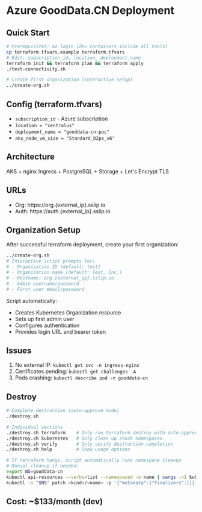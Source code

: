# Azure GoodData.CN Deployment

## Quick Start
```bash
# Prerequisites: az login (dev containers include all tools)
cp terraform.tfvars.example terraform.tfvars
# Edit: subscription_id, location, deployment_name
terraform init && terraform plan && terraform apply
./test-connectivity.sh

# Create first organization (interactive setup)
../create-org.sh
```

## Config (terraform.tfvars)
- `subscription_id` - Azure subscription
- `location = "centralus"` 
- `deployment_name = "gooddata-cn-poc"`
- `aks_node_vm_size = "Standard_D2ps_v6"`

## Architecture
AKS + nginx Ingress + PostgreSQL + Storage + Let's Encrypt TLS

## URLs
- Org: https://org.{external_ip}.sslip.io
- Auth: https://auth.{external_ip}.sslip.io

## Organization Setup
After successful terraform deployment, create your first organization:
```bash
../create-org.sh
# Interactive script prompts for:
# - Organization ID (default: test)
# - Organization name (default: Test, Inc.)
# - Hostname: org.{external_ip}.sslip.io
# - Admin username/password
# - First user email/password
```
Script automatically:
- Creates Kubernetes Organization resource
- Sets up first admin user
- Configures authentication
- Provides login URL and bearer token

## Issues
1. No external IP: `kubectl get svc -n ingress-nginx`
2. Certificates pending: `kubectl get challenges -A`
3. Pods crashing: `kubectl describe pod -n gooddata-cn`

## Destroy
```bash
# Complete destruction (auto-approve mode)
./destroy.sh

# Individual sections
./destroy.sh terraform    # Only run terraform destroy with auto-approve
./destroy.sh kubernetes   # Only clean up stuck namespaces  
./destroy.sh verify       # Only verify destruction completion
./destroy.sh help         # Show usage options

# If terraform hangs, script automatically runs namespace cleanup
# Manual cleanup if needed:
export NS=gooddata-cn
kubectl api-resources --verbs=list --namespaced -o name | xargs -n1 kubectl -n "$NS" get --ignore-not-found
kubectl -n "$NS" patch <kind>/<name> -p '{"metadata":{"finalizers":[]}}' --type=merge
```

## Cost: ~$133/month (dev)
